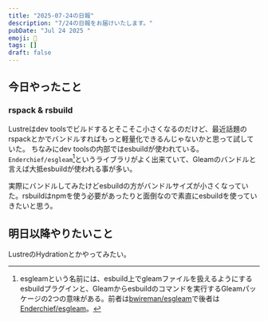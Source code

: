 ```yaml
---
title: "2025-07-24の日報"
description: "7/24の日報をお届けいたします。"
pubDate: "Jul 24 2025 "
emoji: 🦊
tags: []
draft: false
---
```


## 今日やったこと

### rspack & rsbuild

Lustreはdev
toolsでビルドするとそこそこ小さくなるのだけど、最近話題のrspackとかでバンドルすればもっと軽量化できるんじゃないかと思って試していた。
ちなみにdev
toolsの内部ではesbuildが使われている。`Enderchief/esgleam`[^1]というライブラリがよく出来ていて、Gleamのバンドルと言えば大抵esbuildが使われる事が多い。

実際にバンドルしてみたけどesbuildの方がバンドルサイズが小さくなっていた。rsbuildはnpmを使う必要があったりと面倒なので素直にesbuildを使っていきたいと思う。

## 明日以降やりたいこと

LustreのHydrationとかやってみたい。

[^1]: esgleamという名前には、esbuild上でgleamファイルを扱えるようにするesbuildプラグインと、Gleamからesbuildのコマンドを実行するGleamパッケージの2つの意味がある。前者は[bwireman/esgleam](https://github.com/bwireman/esgleam)で後者は[Enderchief/esgleam](https://github.com/Enderchief/esgleam)。
